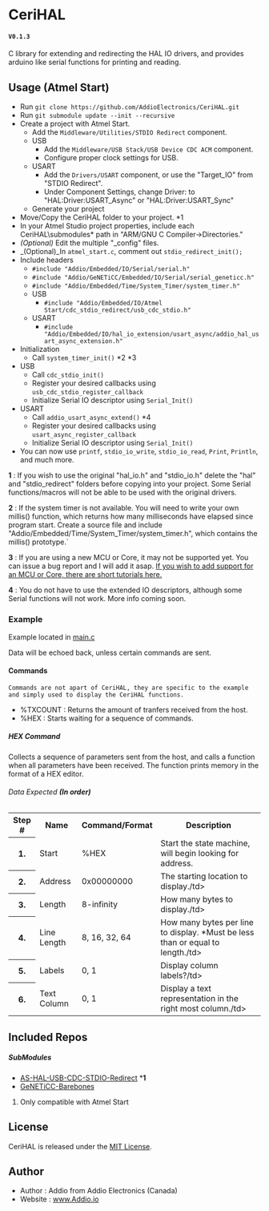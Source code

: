 # CeriHAL
#### `V0.1.3`

C library for extending and redirecting the HAL IO drivers, and provides arduino like serial functions for printing and reading.

 
## Usage (Atmel Start)

- Run `git clone https://github.com/AddioElectronics/CeriHAL.git`
- Run `git submodule update --init --recursive`
- Create a project with Atmel Start.
  - Add the `Middleware/Utilities/STDIO Redirect` component.
  - USB
	- Add the `Middleware/USB Stack/USB Device CDC ACM` component.
	- Configure proper clock settings for USB.
  - USART
	- Add the `Drivers/USART` component, or use the "Target_IO" from "STDIO Redirect".
	- Under Component Settings, change Driver: to "HAL:Driver:USART_Async" or "HAL:Driver:USART_Sync"
  - Generate your project
- Move/Copy the CeriHAL folder to your project. *1
- In your Atmel Studio project properties, include each CeriHAL\submodules\* path in "ARM/GNU C Compiler->Directories."
- _(Optional)_ Edit the multiple "_config" files.
- _(Optional)_In `atmel_start.c`, comment out `stdio_redirect_init();`
- Include headers
  - `#include "Addio/Embedded/IO/Serial/serial.h"`
  - `#include "Addio/GeNETiCC/Embedded/IO/Serial/serial_geneticc.h"`
  - `#include "Addio/Embedded/Time/System_Timer/system_timer.h"`
  - USB
    - `#include "Addio/Embedded/IO/Atmel Start/cdc_stdio_redirect/usb_cdc_stdio.h"`
  - USART
     - `#include "Addio/Embedded/IO/hal_io_extension/usart_async/addio_hal_usart_async_extension.h"`
- Initialization
  - Call `system_timer_init()` *2 *3
- USB
  - Call `cdc_stdio_init()`
  - Register your desired callbacks using `usb_cdc_stdio_register_callback`
  - Initialize Serial IO descriptor using `Serial_Init()`
- USART
  - Call `addio_usart_async_extend()` *4
  - Register your desired callbacks using `usart_async_register_callback`
  - Initialize Serial IO descriptor using `Serial_Init()`
- You can now use `printf`, `stdio_io_write`, `stdio_io_read`, `Print`, `Println`, and much more.

**1** : If you wish to use the original "hal_io.h" and "stdio_io.h" delete the "hal" and "stdio_redirect" folders before copying into your project.
Some Serial functions/macros will not be able to be used with the original drivers.

**2** : If the system timer is not available. You will need to write your own millis() function, which returns how many milliseconds have elapsed since program start.
Create a source file and include "Addio/Embedded/Time/System_Timer/system_timer.h", which contains the millis() prototype.`

**3** : If you are using a new MCU or Core, it may not be supported yet. You can issue a bug report and I will add it asap. [If you wish to add support for an MCU or Core, there are short tutorials here.](https://github.com/AddioElectronics/AS-HAL-USB-CDC-STDIO-Redirect#How-to-Add-Support-for-a-Device)

**4** : You do not have to use the extended IO descriptors, although some Serial functions will not work. More info coming soon.


### Example
Example located in [main.c](https://github.com/AddioElectronics/CeriHAL/blob/main/main.c)

Data will be echoed back, unless certain commands are sent.

#### Commands
`Commands are not apart of CeriHAL, they are specific to the example and simply used to display the CeriHAL functions.` 

 - %TXCOUNT : Returns the amount of tranfers received from the host.
 - %HEX 	: Starts waiting for a sequence of commands.
 
 
##### HEX Command

Collects a sequence of parameters sent from the host, and calls a function when all parameters have been received.
The function prints memory in the format of a HEX editor.

###### Data Expected __(In order)__
<table>
  <tr> 
  <th>Step #</th>
  <th>Name</th>
  <th>Command/Format</th>
  <th>Description</th>
 </tr>
 <tr> 
  <th>1.</th>
  <td>Start</td>
  <td>%HEX</td>
  <td>Start the state machine, will begin looking for address.</td>
 </tr>
 <tr> 
  <th>2.</th>
  <td>Address</td>
  <td>0x00000000</td>
  <td>The starting location to display./td>
 </tr>
  <tr> 
  <th>3.</th>
  <td>Length</td>
  <td>8-infinity</td>
  <td>How many bytes to display./td>
 </tr>
  <tr> 
  <th>4.</th>
  <td>Line Length</td>
  <td>8, 16, 32, 64</td>
  <td>How many bytes per line to display. *Must be less than or equal to length./td>
 </tr>
  <tr> 
  <th>5.</th>
  <td>Labels</td>
  <td>0, 1</td>
  <td>Display column labels?/td>
 </tr>
  <tr> 
  <th>6.</th>
  <td>Text Column</td>
  <td>0, 1</td>
  <td>Display a text representation in the right most column./td>
 </tr>
 </table>
 
 ## Included Repos
 
 ##### SubModules
- [AS-HAL-USB-CDC-STDIO-Redirect](https://github.com/AddioElectronics/AS-HAL-USB-CDC-STDIO-Redirect) ***1**
- [GeNETiCC-Barebones](https://github.com/AddioElectronics/GeNETiCC/tree/GeNETiCC_Barebones_SubModule)
 
 1. Only compatible with Atmel Start

## License

CeriHAL is released under the [MIT License](http://www.opensource.org/licenses/MIT).

## Author

- Author : Addio from Addio Electronics (Canada)
- Website : www.Addio.io
